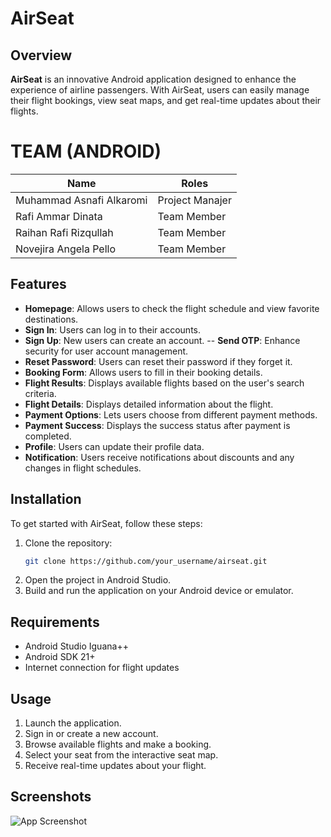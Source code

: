 # AirSeat

## Overview

**AirSeat** is an innovative Android application designed to enhance the experience of airline passengers. With AirSeat, users can easily manage their flight bookings, view seat maps, and get real-time updates about their flights.

# TEAM (ANDROID)

| Name    | Roles                |
| ------- | ---------------------------------- |
| Muhammad Asnafi Alkaromi |Project Manajer                  |
| Rafi Ammar Dinata | Team Member |
| Raihan Rafi Rizqullah   | Team Member |
| Novejira Angela Pello    | Team Member             |

## Features

- **Homepage**: Allows users to check the flight schedule and view favorite destinations.
- **Sign In**: Users can log in to their accounts.
- **Sign Up**: New users can create an account.
  -- **Send OTP**: Enhance security for user account management.
- **Reset Password**: Users can reset their password if they forget it.
- **Booking Form**: Allows users to fill in their booking details.
- **Flight Results**: Displays available flights based on the user's search criteria.
- **Flight Details**: Displays detailed information about the flight.
- **Payment Options**: Lets users choose from different payment methods.
- **Payment Success**: Displays the success status after payment is completed.
- **Profile**: Users can update their profile data.
- **Notification**: Users receive notifications about discounts and any changes in flight schedules.

## Installation

To get started with AirSeat, follow these steps:

1. Clone the repository:
    ```bash
    git clone https://github.com/your_username/airseat.git
    ```
2. Open the project in Android Studio.
3. Build and run the application on your Android device or emulator.

## Requirements

- Android Studio Iguana++
- Android SDK 21+
- Internet connection for flight updates

## Usage

1. Launch the application.
2. Sign in or create a new account.
3. Browse available flights and make a booking.
4. Select your seat from the interactive seat map.
5. Receive real-time updates about your flight.

## Screenshots

![App Screenshot](https://github.com/asnafialkaromi/ImageSource/blob/main/Preview%20AirSeat/Preview%20All.png?raw=true)